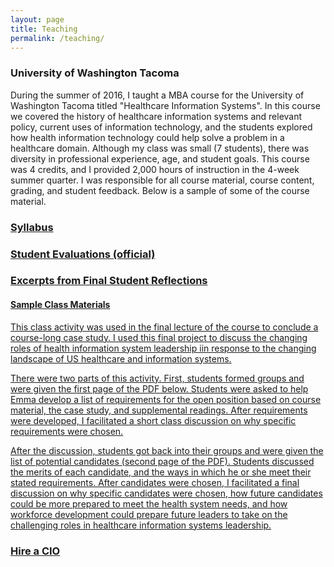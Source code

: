 ```yaml
---
layout: page
title: Teaching
permalink: /teaching/
---
```

### University of Washington Tacoma 
During the summer of 2016, I taught a MBA course for the University of Washington Tacoma titled "Healthcare Information Systems". In this course we covered the history of healthcare information systems and relevant policy, current uses of information technology, and the students explored how health information technology could help solve a problem in a healthcare domain. Although my class was small (7 students), there was diversity in professional experience, age, and student goals. This course was 4 credits, and I provided 2,000 hours of instruction in the 4-week summer quarter. I was responsible for all course material, course content, grading, and student feedback. Below is a sample of some of the course material. 

### <a href="/images/Tacoma Syllabus.pdf" target="_blank">Syllabus

### <a href="/images/Course Evaluation.pdf" target="_blank">Student Evaluations (official)

### <a href="/images/class comments.pdf" target="_blank">Excerpts from Final Student Reflections

#### Sample Class Materials
This class activity was used in the final lecture of the course to conclude a course-long case study. I used this final project to discuss the changing roles of health information system leadership iin response to the changing landscape of US healthcare and information systems. 

There were two parts of this activity. First, students formed groups and were given the first page of the PDF below. Students were asked to help Emma develop a list of requirements for the open position based on course material, the case study, and supplemental readings. After requirements were developed, I facilitated a short class discussion on why specific requirements were chosen. 

After the discussion, students got back into their groups and were given the list of potential candidates (second page of the PDF). Students discussed the merits of each candidate, and the ways in which he or she meet their stated requirements. After candidates were chosen, I facilitated a final discussion on why specific candidates were chosen, how future candidates could be more prepared to meet the health system needs, and how workforce development could prepare future leaders to take on the challenging roles in healthcare information systems leadership. 

### <a href="/images/Pick a CIO.pdf" target="_blank">Hire a CIO


